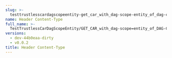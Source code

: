 ```yaml
---
slug: >-
  testtrustlesscardagscopeentity-get_car_with_dag-scope-entity_of_dag-cbor_with_links_(format-car)-header_content-type
name: Header Content-Type
full_name: >-
  TestTrustlessCarDagScopeEntity/GET_CAR_with_dag-scope=entity_of_DAG-CBOR_with_Links_(format=car)/Header_Content-Type
versions:
  - dev-44b0eaa-dirty
  - v0.0.2
title: Header Content-Type
---
```


